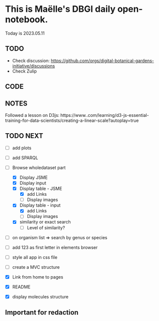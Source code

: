 

# This is Maëlle's DBGI daily open-notebook.

Today is 2023.05.11


## TODO

- Check discussion: https://github.com/orgs/digital-botanical-gardens-initiative/discussions
- Check Zulip

## CODE

## NOTES

Followed a lesson on D3js:
https://www..com/learning/d3-js-essential-training-for-data-scientists/creating-a-linear-scale?autoplay=true

## TODO NEXT

- [ ] add plots
- [ ] add SPARQL
- [ ] Browse wholedataset part
  - [x] Display JSME
  - [x] Display input
  - [x] Display table - JSME
    - [x] add Links
    - [ ] Display images
  - [x] Display table - input
    - [x] add Links
    - [ ] Display images
  - [x] similarity or exact search
    - [ ] Level of similarity?
- [ ] on organism list => search by genus or species
- [ ] add 123 as first letter in elements browser
- [ ] style all app in css file
- [ ] create a MVC structure
- [x] Link from home to pages
- [x] README
- [x] display molecules structure


## Important for redaction
